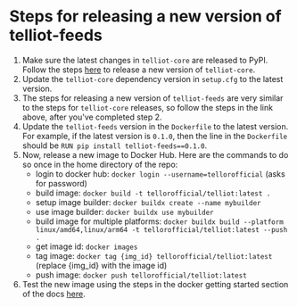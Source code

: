 # Steps for releasing a new version of telliot-feeds

1. Make sure the latest changes in `telliot-core` are released to PyPI. Follow the steps [here](https://tellor-io.github.io/telliot-core/contributing/#new-release-processchecklist) to release a new version of `telliot-core`.
2. Update the `telliot-core` dependency version in `setup.cfg` to the latest version.
3. The steps for releasing a new version of `telliot-feeds` are very similar to the steps for `telliot-core` releases, so follow the steps in the link above, after you've completed step 2.
4. Update the `telliot-feeds` version in the `Dockerfile` to the latest version. For example, if the latest version is `0.1.0`, then the line in the `Dockerfile` should be `RUN pip install telliot-feeds==0.1.0`.
5. Now, release a new image to Docker Hub. Here are the commands to do so once in the home directory of the repo:
    - login to docker hub: `docker login --username=tellorofficial` (asks for password)
    - build image: `docker build -t tellorofficial/telliot:latest .`
    - setup image builder: `docker buildx create --name mybuilder`
    - use image builder: `docker buildx use mybuilder`
    - build image for multiple platforms: `docker buildx build --platform linux/amd64,linux/arm64 -t tellorofficial/telliot:latest --push .`
    - get image id: `docker images`
    - tag image: `docker tag {img_id} tellorofficial/telliot:latest` (replace {img_id} with the image id)
    - push image: `docker push tellorofficial/telliot:latest`
6. Test the new image using the steps in the docker getting started section of the docs [here](https://tellor-io.github.io/telliot-feeds/getting-started/#optional-docker-setup).
